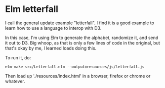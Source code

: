 # Elm letterfall

I call the general update example "letterfall".  I find it is a good
example to learn how to use a language to interop with D3.

In this case, I'm using Elm to generate the alphabet, randomize it,
and send it out to D3.  Big whoop, as that is only a few lines of code
in the original, but that's okay by me, I learned loads doing this.

To run it, do:

```
elm-make src/Letterfall.elm --output=resources/js/letterfall.js
```

Then load up './resources/index.html' in a browser, firefox or chrome
or whatever.
